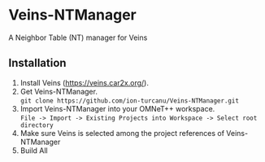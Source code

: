 # Veins-NTManager
A Neighbor Table (NT) manager for Veins

## Installation
1. Install Veins (https://veins.car2x.org/).
2. Get Veins-NTManager.  
`git clone https://github.com/ion-turcanu/Veins-NTManager.git`
3. Import Veins-NTManager into your OMNeT++ workspace.  
`File -> Import -> Existing Projects into Workspace -> Select root directory`
4. Make sure Veins is selected among the project references of Veins-NTManager
5. Build All
